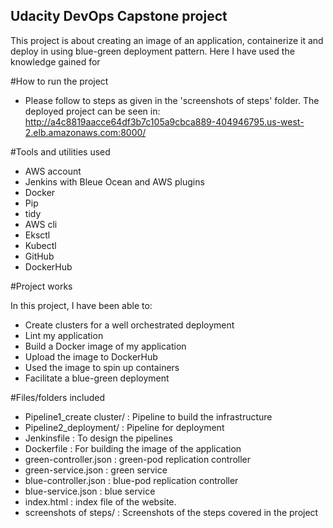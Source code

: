 Udacity DevOps Capstone project
---------------------------------- 

This project is about creating an image of an application, containerize it and deploy in using blue-green deployment pattern. Here I have used the knowledge gained for 

#How to run the project
* Please follow to steps as given in the 'screenshots of steps' folder.
The deployed project can be seen in:
http://a4c8819aacce64df3b7c105a9cbca889-404946795.us-west-2.elb.amazonaws.com:8000/

#Tools and utilities used
* AWS account
* Jenkins with Bleue Ocean and AWS plugins
* Docker
* Pip
* tidy
* AWS cli
* Eksctl
* Kubectl
* GitHub
* DockerHub

#Project works

In this project, I have been able to:
* Create clusters for a well orchestrated deployment
* Lint my application
* Build a Docker image of my application
* Upload the image to DockerHub
* Used the image to spin up containers
* Facilitate a blue-green deployment


#Files/folders included
* Pipeline1_create cluster/ : Pipeline to build the infrastructure
* Pipeline2_deployment/ : Pipeline for deployment
* Jenkinsfile : To design the pipelines
* Dockerfile : For building the image of the application
* green-controller.json : green-pod replication controller
* green-service.json : green service
* blue-controller.json : blue-pod replication controller
* blue-service.json : blue service
* index.html : index file of the website. 
* screenshots of steps/ : Screenshots of the steps covered in the project


